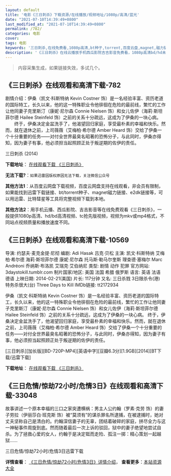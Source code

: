 ```yaml
---
layout: default
title: '电影《三日刺杀》下载资源/在线播放/视频地址/1080p/高清/蓝光'
date: "2021-07-10T14:39:49+0800"
last_modified_at: "2021-07-10T14:39:49+0800"
permalink: /782/
categories: 电影
cover:
tags: 电影
keywords: '三日刺杀,在线免费看,1080p高清,bt种子,torrent,百度云盘,magnet,磁力链,迅雷下载资源'
description: '《三日刺杀》在线云播放手机西瓜影院吉吉影音免费看，1080p高清bd/hd未删减完整版和tc抢先枪版，mkv/mp4格式，附带bt/torrent种子、magnet/磁力链、百度云盘、网盘资源迅雷下载链接'
---
```


>内容采集生成，如果链接失效，多试几个。


## 《三日刺杀》在线观看和高清下载-782

剧情介绍：伊桑（凯文·科斯特纳 Kevin Costner 饰）是一名经验丰富、资历老道的国际特工，长久以来，他的这一特殊职业令他徘徊在危险的最前线，繁忙的工作让他同妻子克里斯汀（康妮·尼尔森 Connie Nielsen 饰）和女儿佐伊（海莉·斯坦菲尔德 Hailee Steinfeld 饰）之前的关系十分疏远，这成为了伊桑的一块心病。  　　终于，伊桑决定金盆洗手了，他渴望回归家庭，享受最朴素的幸福和快乐。然而，就在退休之前，上司薇薇（艾梅柏·希尔德 Amber Heard 饰）交给了伊桑一个十分重要的任务——对付全世界最臭名昭著的恐怖分子，与此同时，伊桑亦得知，因为妻子有事，他必须担当起照顾正处于叛逆期的佐伊的责任。


三日刺杀 (2014)

**下载地址**： [在线观看下载 《三日刺杀》](https://www.btbtdy.me/btdy/dy1421.html) 


**无法下载?**：`如果迅雷因版权原因无法下载，关注微信公众号 `

**其他方法1**：从百度云网盘下载视频，百度云网盘支持在线观看，非会员有限制，如果能找到迅雷下载链接、bt/torrent种子、magnet磁力链接、e2dk链接等，可以用迅雷、比特彗星等工具将完整视频下载到本地。

**其他方法2**：用手机云播、西瓜影院、吉吉影音等在线免费观看《三日刺杀》，一般提供1080p高清、hd/bd高清视频、tc抢先版视频，视频为mkv或mp4格式，不同站点视频质量和播放速度不同。


## 《三日刺杀》在线观看和高清下载-10569

导演: 约瑟夫·麦克金提·尼彻 编剧: Adi Hasak 吕克·贝松 主演: 凯文·科斯特纳 艾梅柏·希尔德 海莉·斯坦菲尔德 康妮·尼尔森 托马斯·勒马尔奎斯 理查德·塞梅尔 Marc Andréoni 乔纳斯·布洛凯 艾瑞克·艾伯纳尼 类型: 剧情 动作 犯罪 官方网站: 3daystokill.tumblr.com 制片国家/地区: 美国 法国 希腊 俄罗斯 语言: 英语 法语 德语 上映日期: 2014-02-21(美国) 片长: 117分钟 又名: 三日杀戮 3日限杀令(港) 特务杀很大(台) Three Days to Kill IMDb链接: tt2172934

伊桑（凯文·科斯特纳 Kevin Costner 饰）是一名经验丰富、资历老道的国际特工，长久以来，他的这一特殊职业令他徘徊在危险的最前线，繁忙的工作让他同妻子克里斯汀（康妮·尼尔森 Connie Nielsen 饰）和女儿佐伊（海莉·斯坦菲尔德 Hailee Steinfeld 饰）之前的关系十分疏远，这成为了伊桑的一块心病。 终于，伊桑决定金盆洗手了，他渴望回归家庭，享受最朴素的幸福和快乐。然而，就在退休之前，上司薇薇（艾梅柏·希尔德 Amber Heard 饰）交给了伊桑一个十分重要的任务——对付全世界最臭名昭著的恐怖分子，与此同时，伊桑亦得知，因为妻子有事，他必须担当起照顾正处于叛逆期的佐伊的责任。


[三日刺杀][加长版][BD-720P-MP4][英语中字][豆瓣6.3分][1.9GB][2014][BT下载/迅雷下载]

**下载地址**： [在线观看下载 《三日刺杀》](https://www.btdx8.com/torrent/three_days_to_kill_2014.html) 


## 《三日危情/惊劫72小时/危情3日》在线观看和高清下载-33048

故事讲述一个原本幸福的三口之家突遭横祸：男主人公约翰（罗素·克劳 饰）的妻子劳拉（伊丽莎白·班克斯 饰）被&ldquo;莫须有&rdquo;的谋杀罪名所逮捕，在被逮捕时，她对丈夫坚称自己是清白的。约翰深信妻子的无辜，团结着破碎的家庭，拼尽全力与这一神秘事件周旋到底。然而随着最后一次上诉的驳回，狱中的妻子绝望地尝试自杀。为了拯救心爱的女人，约翰于是决定铤而走险、孤注一掷：精心策划一起越狱&hellip;…


三日危情/惊劫72小时/危情3日迅雷下载

**详情查看**： [《三日危情/惊劫72小时/危情3日》详情介绍](/movie/33048/)， **查看更多**：[本站资源大全](/movie/t/all/)

